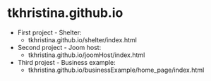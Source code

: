 # tkhristina.github.io

+ First project - Shelter:
  + tkhristina.github.io/shelter/index.html  
+ Second project - Joom host:
  + tkhristina.github.io/joomHost/index.html
+ Third projest - Business example:
  + tkhristina.github.io/businessExample/home_page/index.html
